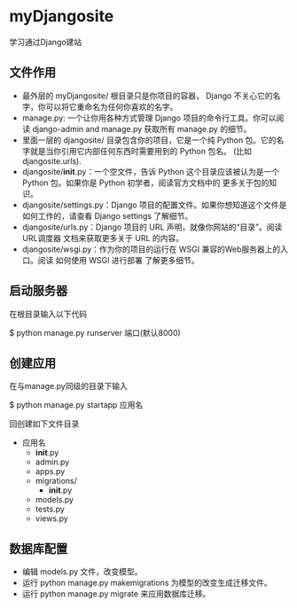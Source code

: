 # myDjangosite
学习通过Django建站

## 文件作用

- 最外层的 myDjangosite/ 根目录只是你项目的容器， Django 不关心它的名字，你可以将它重命名为任何你喜欢的名字。
- manage.py: 一个让你用各种方式管理 Django 项目的命令行工具。你可以阅读 django-admin and manage.py 获取所有 manage.py 的细节。
- 里面一层的 djangosite/ 目录包含你的项目，它是一个纯 Python 包。它的名字就是当你引用它内部任何东西时需要用到的 Python 包名。 (比如 djangosite.urls).
- djangosite/__init__.py：一个空文件，告诉 Python 这个目录应该被认为是一个 Python 包。如果你是 Python 初学者，阅读官方文档中的 更多关于包的知识。
- djangosite/settings.py：Django 项目的配置文件。如果你想知道这个文件是如何工作的，请查看 Django settings 了解细节。
- djangosite/urls.py：Django 项目的 URL 声明，就像你网站的“目录”。阅读 URL调度器 文档来获取更多关于 URL 的内容。
- djangosite/wsgi.py：作为你的项目的运行在 WSGI 兼容的Web服务器上的入口。阅读 如何使用 WSGI 进行部署 了解更多细节。

## 启动服务器

在根目录输入以下代码

$ python manage.py runserver 端口(默认8000)

## 创建应用

在与manage.py同级的目录下输入

$ python manage.py startapp 应用名

回创建如下文件目录

- 应用名
	- __init__.py
	- admin.py
	- apps.py
	- migrations/
		- __init__.py
	- models.py
	- tests.py
	- views.py


## 数据库配置

- 编辑 models.py 文件，改变模型。
- 运行 python manage.py makemigrations 为模型的改变生成迁移文件。
- 运行 python manage.py migrate 来应用数据库迁移。


